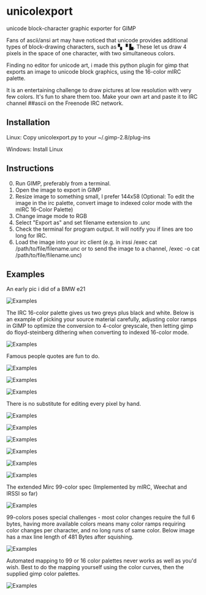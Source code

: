 # unicolexport
unicode block-character graphic exporter for GIMP

Fans of ascii/ansi art may have noticed that unicode provides additional types of block-drawing
characters, such as ▚ ▝ ▙.  These let us draw 4 pixels in the space of one character, with two 
simultaneous colors.

Finding no editor for unicode art, i made this python plugin for gimp that exports an image 
to unicode block graphics, using the 16-color mIRC palette.

It is an entertaining challenge to draw pictures at low resolution with very few colors. It's fun to share them too. Make your own art and paste it to IRC channel ##ascii on the Freenode IRC network. 

## Installation

Linux:   Copy unicolexport.py to your ~/.gimp-2.8/plug-ins

Windows: Install Linux


## Instructions

 0) Run GIMP, preferably from a terminal.
 1) Open the image to export in GIMP
 2) Resize image to something small, I prefer 144x58
    (Optional: To edit the image in the irc palette, convert image to indexed color mode with
     the mIRC 16-Color Palette)
 3) Change image mode to RGB
 4) Select "Export as" and set filename extension to .unc 
 5) Check the terminal for program output. It will notify you if lines are too long for IRC.
 6) Load the image into your irc client (e.g. in irssi /exec cat /path/to/file/filename.unc
    or to send the image to a channel, /exec -o cat /path/to/file/filename.unc)

## Examples

An early pic i did of a BMW e21 

![Examples](https://abload.de/img/cool-unicodebmws8sa8.png)

The IRC 16-color palette gives us two greys plus black and white.  Below is an example of picking your source material carefully, adjusting color ramps in GIMP to optimize the conversion to 4-color greyscale, then letting gimp do floyd-steinberg dithering when converting to indexed 16-color mode.

![Examples](https://files.catbox.moe/2g52xe.png)


Famous people quotes are fun to do.

![Examples](https://i.imgur.com/kRhJbGol.png)

![Examples](https://abload.de/img/krugmancapsda9j.png)

![Examples](https://abload.de/img/stallmanquotcapj3p9e.png)


There is no substitute for editing every pixel by hand.

![Examples](https://abload.de/img/logcap2uqp2.png)

![Examples](https://files.catbox.moe/tg9voc.png)

![Examples](https://abload.de/img/bitcoincapnqr8a.png)

![Examples](https://files.catbox.moe/b3uyji.png)

![Examples](https://files.catbox.moe/x4u64t.png)

![Examples](https://kek.gg/i/479HZC.png)


The extended Mirc 99-color spec (Implemented by mIRC, Weechat and IRSSI so far)

![Examples](https://abload.de/img/98colors92kra.png)


99-colors poses special challenges - most color changes require the full 6 bytes, having more available colors means many color ramps requiring color changes per character, and no long runs of same color. Below image has a max line length of 481 Bytes after squishing.

![Examples](https://files.catbox.moe/d5dk8w.png)


Automated mapping to 99 or 16 color palettes never works as well as you'd wish.  Best to do the mapping yourself using the color curves, then the supplied gimp color palettes.

![Examples](https://a.pomfe.co/fqfikv.png)
